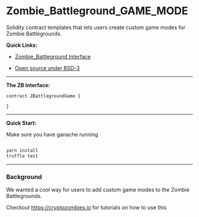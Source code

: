# Zombie_Battleground_GAME_MODE 

Solidity contract templates that lets users create custom game modes for Zombie Battlegrounds.

**Quick Links:**

- [Zombie_Battleground Interface](contracts/Interfaces/ZBattlegroundGame.sol)

- [Open source under BSD-3](LICENSE)
---

**The ZB Interface:**

```sol
contract ZBattlegroundGame {

}
```

----

**Quick Start:**

Make sure you have ganache running

```bash

yarn install
truffle test

```

----

### Background

We wanted a cool way for users to add custom game modes to the Zombie Battlegrounds. 

Checkout https://cryptozombies.io for tutorials on how to use this
